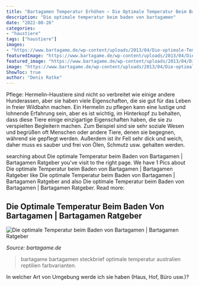 ```yaml
---
title: "Bartagamen Temperatur Erhöhen ~ Die Optimale Temperatur Beim Baden Von Bartagamen"
description: "Die optimale temperatur beim baden von bartagamen"
date: "2022-08-26"
categories:
- "haustiere"
tags: ["haustiere"]
images:
- "https://www.bartagame.de/wp-content/uploads/2013/04/Die-optimale-Temperatur-beim-Baden-von-Bartagamen.png"
featuredImage: "https://www.bartagame.de/wp-content/uploads/2013/04/Die-optimale-Temperatur-beim-Baden-von-Bartagamen.png"
featured_image: "https://www.bartagame.de/wp-content/uploads/2013/04/Die-optimale-Temperatur-beim-Baden-von-Bartagamen.png"
image: "https://www.bartagame.de/wp-content/uploads/2013/04/Die-optimale-Temperatur-beim-Baden-von-Bartagamen.png"
ShowToc: true
author: "Denis Ratke"
---
```



Pflege: Hermelin-Haustiere sind nicht so verbreitet wie einige andere Hunderassen, aber sie haben viele Eigenschaften, die sie gut für das Leben in freier Wildbahn machen.
Ein Hermelin zu pflegen kann eine lustige und lohnende Erfahrung sein, aber es ist wichtig, im Hinterkopf zu behalten, dass diese Tiere einige einzigartige Eigenschaften haben, die sie zu verspielten Begleitern machen. Zum Beispiel sind sie sehr soziale Wesen und begrüßen oft Menschen oder andere Tiere, denen sie begegnen, während sie gepflegt werden. Außerdem ist ihr Fell sehr dick und weich, daher muss es sauber und frei von Ölen, Schmutz usw. gehalten werden.

	

		
searching about Die optimale Temperatur beim Baden von Bartagamen | Bartagamen Ratgeber you've visit to the right page. We have 1 Pics about Die optimale Temperatur beim Baden von Bartagamen | Bartagamen Ratgeber like Die optimale Temperatur beim Baden von Bartagamen | Bartagamen Ratgeber and also Die optimale Temperatur beim Baden von Bartagamen | Bartagamen Ratgeber. Read more:
		
    
## Die Optimale Temperatur Beim Baden Von Bartagamen | Bartagamen Ratgeber

<img loading=lazy src="https://www.bartagame.de/wp-content/uploads/2013/04/Die-optimale-Temperatur-beim-Baden-von-Bartagamen.png" onerror="this.onerror=null;this.src='https://tse1.mm.bing.net/th?id=OIP.0-D1ABtthOSy_PtRDMYO3AHaE8&amp;pid=15.1';" alt="Die optimale Temperatur beim Baden von Bartagamen | Bartagamen Ratgeber">

_Source: bartagame.de_

>bartagame bartagamen steckbrief optimale temperatur australien reptilien farbvarianten. 

	

In welcher Art von Umgebung werde ich sie haben (Haus, Hof, Büro usw.)?

